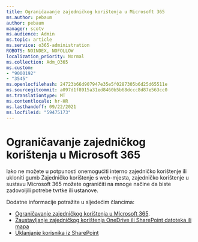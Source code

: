 ```yaml
---
title: Ograničavanje zajedničkog korištenja u Microsoft 365
ms.author: pebaum
author: pebaum
manager: scotv
ms.audience: Admin
ms.topic: article
ms.service: o365-administration
ROBOTS: NOINDEX, NOFOLLOW
localization_priority: Normal
ms.collection: Adm_O365
ms.custom:
- "9000192"
- "3545"
ms.openlocfilehash: 24723b66d907947e35e5f0287305b6d25d65511e
ms.sourcegitcommit: a097d1f8915a31ed8460b5b68dccc8d87e563cc0
ms.translationtype: MT
ms.contentlocale: hr-HR
ms.lasthandoff: 09/22/2021
ms.locfileid: "59475173"
---
```

# <a name="limit-sharing-in-microsoft-365"></a>Ograničavanje zajedničkog korištenja u Microsoft 365

Iako ne možete u potpunosti onemogućiti interno zajedničko korištenje ili ukloniti gumb Zajedničko korištenje s web-mjesta, zajedničko korištenje u sustavu Microsoft 365 možete ograničiti na mnoge načine da biste zadovoljili potrebe tvrtke ili ustanove. 

Dodatne informacije potražite u sljedećim člancima:

- [Ograničavanje zajedničkog korištenja u Microsoft 365](https://docs.microsoft.com/Office365/Enterprise/microsoft-365-limit-sharing).
- [Zaustavljanje zajedničkog korištenja OneDrive ili SharePoint datoteka ili mapa](https://support.office.com/article/stop-sharing-onedrive-or-sharepoint-files-or-folders-or-change-permissions-0a36470f-d7fe-40a0-bd74-0ac6c1e13323)
- [Uklanjanje korisnika iz SharePoint](https://docs.microsoft.com/sharepoint/remove-users)
